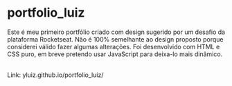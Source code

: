 # portfolio_luiz

Este é meu primeiro portfólio criado com design sugerido por um desafio da plataforma Rocketseat. 
Não é 100% semelhante ao design proposto porque considerei válido fazer algumas alterações.
Foi desenvolvido com HTML e CSS puro, em breve pretendo usar JavaScript para deixa-lo mais dinâmico.

<br>Link: yluiz.github.io/portfolio_luiz/
